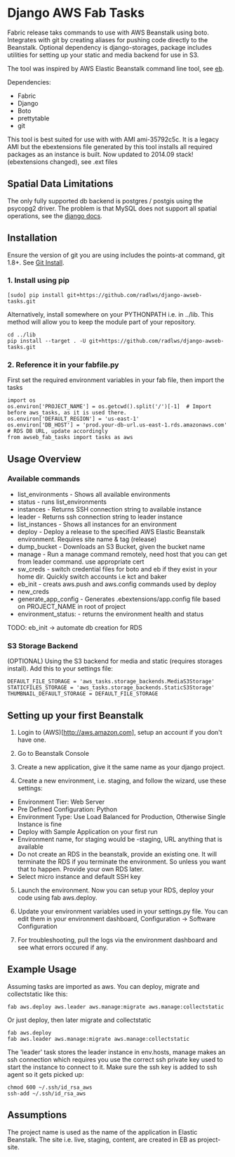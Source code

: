 Django AWS Fab Tasks
===============


Fabric release taks commands to use with AWS Beanstalk using boto.  Integrates with git by creating aliases for pushing code directly to the Beanstalk.  Optional dependency is django-storages, package includes utilities for setting up your static and media backend for use in S3.

The tool was inspired by  AWS Elastic Beanstalk command line tool, see [eb](https://github.com/radlws/AWS-ElasticBeanstalk-CLI).

Dependencies:

* Fabric
* Django
* Boto
* prettytable
* git

This tool is best suited for use with with AMI ami-35792c5c. It is a legacy AMI but the ebextensions file generated by this tool installs all required packages as an instance is built.  Now updated to 2014.09 stack! (ebextensions changed), see .ext files

Spatial Data Limitations
-----

The only fully supported db backend is postgres / postgis using the psycopg2 driver. The problem is that MySQL does not support all spatial operations, see the [django docs](https://docs.djangoproject.com/en/1.7/ref/contrib/gis/db-api/#mysql-spatial-limitations).

Installation
------------------

Ensure the version of git you are using includes the points-at command, git 1.8+. See [Git Install](http://git-scm.com/book/en/v2/Getting-Started-Installing-Git).

### 1. Install using pip

    [sudo] pip install git+https://github.com/radlws/django-awseb-tasks.git

Alternatively, install somewhere on your PYTHONPATH i.e. in  ../lib. This method will allow you to keep the module part of your repository.

    cd ../lib
    pip install --target . -U git+https://github.com/radlws/django-awseb-tasks.git

### 2. Reference it in your fabfile.py

First set the required environment variables in your fab file, then import the tasks

    import os
    os.environ['PROJECT_NAME'] = os.getcwd().split('/')[-1]  # Import before aws_tasks, as it is used there.
    os.environ['DEFAULT_REGION'] = 'us-east-1'
    os.environ['DB_HOST'] = 'prod.your-db-url.us-east-1.rds.amazonaws.com'  # RDS DB URL, update accordingly
    from awseb_fab_tasks import tasks as aws


Usage Overview
-----

### Available commands

* list_environments  - Shows all available environments
* status - runs list_environments
* instances - Returns SSH connection string to available instance
* leader - Returns ssh connection string to leader instance
* list_instances - Shows all instances for an environment
* deploy - Deploy a release to the specified AWS Elastic Beanstalk environment. Requires site name & tag (release)
* dump_bucket - Downloads an S3 Bucket, given the bucket name
* manage - Run a manage command remotely, need host that you can get from leader command. use appropriate cert
* sw_creds - switch credential files for boto and eb if they exist in your home dir. Quickly switch accounts i.e kct and baker
* eb_init - creats aws.push and aws.config commands used by deploy
* new_creds
* generate_app_config - Generates .ebextensions/app.config file based on PROJECT_NAME in root of project
* environment_status:<env-name> - returns the environment health and status


TODO: eb_init -> automate db creation for RDS

### S3 Storage Backend

(OPTIONAL) Using the S3 backend for media and static (requires storages install). Add this to your settings file:

    DEFAULT_FILE_STORAGE = 'aws_tasks.storage_backends.MediaS3Storage'
    STATICFILES_STORAGE = 'aws_tasks.storage_backends.StaticS3Storage'
    THUMBNAIL_DEFAULT_STORAGE = DEFAULT_FILE_STORAGE


Setting up your first Beanstalk
------------------

1. Login to (AWS)[http://aws.amazon.com], setup an account if you don't have one.

2. Go to Beanstalk Console

3. Create a new application, give it the same name as your django project.

4. Create a new environment, i.e. staging, and follow the wizard, use these settings:

* Environment Tier: Web Server
* Pre Defined Configuration: Python
* Environment Type: Use Load Balanced for Production, Otherwise Single Instance is fine
* Deploy with Sample Application on your first run
* Environment name, for staging would be <your-project>-staging, URL anything that is available
* Do not create an RDS in the beanstalk, provide an existing one. It will terminate the RDS if you terminate the environment. So unless you want that to happen. Provide your own RDS later.
* Select micro instance and default SSH key

5. Launch the environment. Now you can setup your RDS, deploy your code using fab aws.deploy. 

6. Update your environment variables used in your settings.py file. You can edit them in your environment dashboard, Configuration -> Software Configuration

7. For troubleshooting, pull the logs via the environment dashboard and see what errors occured if any.

Example Usage
------------------

Assuming tasks are imported as aws. You can deploy, migrate and collectstatic like this:

    fab aws.deploy aws.leader aws.manage:migrate aws.manage:collectstatic
     
Or just deploy, then later migrate and collectstatic

    fab aws.deploy 
    fab aws.leader aws.manage:migrate aws.manage:collectstatic
    
The 'leader' task stores the leader instance in env.hosts, manage makes an ssh connection which requires you use the correct ssh private key used to start the instance to connect to it. Make sure the ssh key is added to ssh agent so it gets picked up:

    chmod 600 ~/.ssh/id_rsa_aws 
    ssh-add ~/.ssh/id_rsa_aws 


Assumptions
------------------

The project name is used as the name of the application in Elastic Beanstalk. The site i.e. live, staging, content, are created in EB as project-site.
